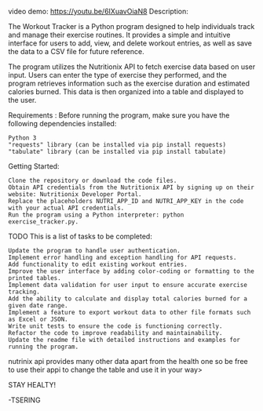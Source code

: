 video demo: https://youtu.be/6IXuavOiaN8
Description:

The Workout Tracker is a Python program designed to help individuals track and manage their exercise routines. It provides a simple and intuitive interface for users to add, view, and delete workout entries, as well as save the data to a CSV file for future reference.

The program utilizes the Nutritionix API to fetch exercise data based on user input. Users can enter the type of exercise they performed, and the program retrieves information such as the exercise duration and estimated calories burned. This data is then organized into a table and displayed to the user.

Requirements : Before running the program, make sure you have the following dependencies installed:

    Python 3
    "requests" library (can be installed via pip install requests)
    "tabulate" library (can be installed via pip install tabulate)

Getting Started:

    Clone the repository or download the code files.
    Obtain API credentials from the Nutritionix API by signing up on their website: Nutritionix Developer Portal.
    Replace the placeholders NUTRI_APP_ID and NUTRI_APP_KEY in the code with your actual API credentials.
    Run the program using a Python interpreter: python exercise_tracker.py.

TODO This is a list of tasks to be completed:

    Update the program to handle user authentication.
    Implement error handling and exception handling for API requests.
    Add functionality to edit existing workout entries.
    Improve the user interface by adding color-coding or formatting to the printed tables.
    Implement data validation for user input to ensure accurate exercise tracking.
    Add the ability to calculate and display total calories burned for a given date range.
    Implement a feature to export workout data to other file formats such as Excel or JSON.
    Write unit tests to ensure the code is functioning correctly.
    Refactor the code to improve readability and maintainability.
    Update the readme file with detailed instructions and examples for running the program.

nutrinix api provides many other data apart from the health one so be free to use their appi to change the table and use it in your way>

STAY HEALTY!

-TSERING
